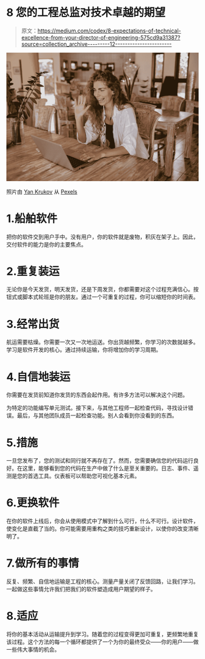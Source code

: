 # 8 您的工程总监对技术卓越的期望

> 原文：<https://medium.com/codex/8-expectations-of-technical-excellence-from-your-director-of-engineering-575cd9a31387?source=collection_archive---------12----------------------->

![](img/6eed28d55d09ee586441948e2e1267d3.png)

照片由 [Yan Krukov](https://www.pexels.com/@yankrukov?utm_content=attributionCopyText&utm_medium=referral&utm_source=pexels) 从 [Pexels](https://www.pexels.com/photo/woman-in-white-shirt-sitting-on-chair-in-front-of-macbook-4458421/?utm_content=attributionCopyText&utm_medium=referral&utm_source=pexels)

# 1.船舶软件

把你的软件交到用户手中。没有用户，你的软件就是废物，积灰在架子上。因此，交付软件的能力是你的主要焦点。

# 2.重复装运

无论你是今天发货，明天发货，还是下周发货，你都需要对这个过程充满信心。按钮式或脚本式轮班是你的朋友。通过一个可重复的过程，你可以缩短你的时间表。

# 3.经常出货

航运需要枯燥。你需要一次又一次地运送。你出货越频繁，你学习的次数就越多。学习是软件开发的核心。通过持续运输，你将增加你的学习周期。

# 4.自信地装运

你需要在发货前知道你发货的东西会起作用。有许多方法可以解决这个问题。

为特定的功能编写单元测试。接下来，与其他工程师一起检查代码，寻找设计错误。最后，与其他团队成员一起检查功能。别人会看到你没看到的东西。

# 5.措施

一旦您发布了，您的测试和同行就不再存在了。然而，您需要确信您的代码运行良好。在这里，能够看到您的代码在生产中做了什么是至关重要的。日志、事件、遥测是您的首选工具。仪表板可以帮助您可视化基本元素。

# 6.更换软件

在你的软件上线后，你会从使用模式中了解到什么可行，什么不可行。设计软件，使变化是直截了当的。你可能需要用重构之类的技巧重新设计，以使你的改变清晰明了。

# 7.做所有的事情

反复、频繁、自信地运输是工程的核心。测量产量关闭了反馈回路，让我们学习。一起做这些事情允许我们把我们的软件塑造成用户期望的样子。

# 8.适应

将你的基本活动从运输提升到学习。随着您的过程变得更加可重复，更频繁地重复该过程。这个方法的每一个循环都提供了一个为你的最终受众——你的用户——做一些伟大事情的机会。